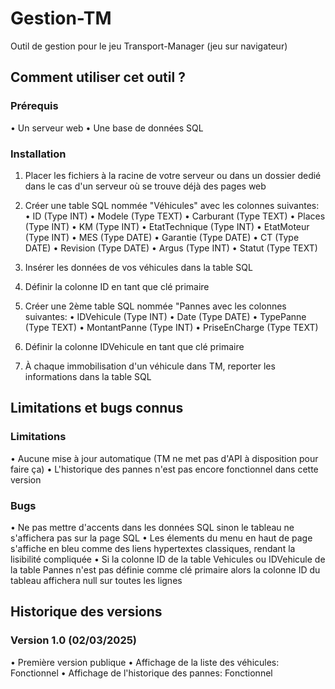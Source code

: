 # Gestion-TM
Outil de gestion pour le jeu Transport-Manager (jeu sur navigateur)

## Comment utiliser cet outil ?
### Prérequis
• Un serveur web
• Une base de données SQL

### Installation
1. Placer les fichiers à la racine de votre serveur ou dans un dossier dedié dans le cas d'un serveur où se trouve déjà des pages web

2. Créer une table SQL nommée "Véhicules" avec les colonnes suivantes:
• ID (Type INT)
• Modele (Type TEXT)
• Carburant (Type TEXT)
• Places (Type INT)
• KM (Type INT)
• EtatTechnique (Type INT)
• EtatMoteur (Type INT)
• MES (Type DATE)
• Garantie (Type DATE)
• CT (Type DATE)
• Revision (Type DATE)
• Argus (Type INT)
• Statut (Type TEXT)

3. Insérer les données de vos véhicules dans la table SQL

4. Définir la colonne ID en tant que clé primaire

5. Créer une 2ème table SQL nommée "Pannes avec les colonnes suivantes:
• IDVehicule (Type INT)
• Date (Type DATE)
• TypePanne (Type TEXT)
• MontantPanne (Type INT)
• PriseEnCharge (Type TEXT)

6. Définir la colonne IDVehicule en tant que clé primaire

7. À chaque immobilisation d'un véhicule dans TM, reporter les informations dans la table SQL

## Limitations et bugs connus
### Limitations
• Aucune mise à jour automatique (TM ne met pas d'API à disposition pour faire ça)
• L'historique des pannes n'est pas encore fonctionnel dans cette version

### Bugs
• Ne pas mettre d'accents dans les données SQL sinon le tableau ne s'affichera pas sur la page SQL
• Les élements du menu en haut de page s'affiche en bleu comme des liens hypertextes classiques, rendant la lisibilité compliquée
• Si la colonne ID de la table Vehicules ou IDVehicule de la table Pannes n'est pas définie comme clé primaire alors la colonne ID du tableau affichera null sur toutes les lignes

## Historique des versions
### Version 1.0 (02/03/2025)
• Première version publique
• Affichage de la liste des véhicules: Fonctionnel
• Affichage de l'historique des pannes: Fonctionnel
